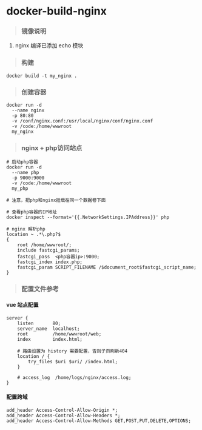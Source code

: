 # docker-build-nginx

> ### 镜像说明
1. nginx 编译已添加 echo 模块

> ### 构建
```shell script
docker build -t my_nginx .
```

> ### 创建容器
```shell script
docker run -d
  --name nginx
  -p 80:80
  -v /conf/nginx.conf:/usr/local/nginx/conf/nginx.conf
  -v /code:/home/wwwroot
  my_nginx
```

> ### nginx + php访问站点
```shell script
# 启动php容器
docker run -d
  --name php
  -p 9000:9000
  -v /code:/home/wwwroot
  my_php

# 注意，把php和nginx挂载在同一个数据卷下面

# 查看php容器的IP地址
docker inspect --format='{{.NetworkSettings.IPAddress}}' php

# nginx 解析php
location ~ .*\.php?$
{
    root /home/wwwroot/;
    include fastcgi_params;
    fastcgi_pass  <php容器ip>:9000;
    fastcgi_index index.php;
    fastcgi_param SCRIPT_FILENAME /$document_root$fastcgi_script_name;
}
```

> ### 配置文件参考
#### vue 站点配置
```shell script
server {
    listen       80;
    server_name  localhost;
    root         /home/wwwroot/web;
    index        index.html;
    
    # 路由设置为 history 需要配置，否则子页刷新404
    location / {
        try_files $uri $uri/ /index.html;
    }

    # access_log  /home/logs/nginx/access.log;
}

```
#### 配置跨域
```shell script
add_header Access-Control-Allow-Origin *;
add_header Access-Control-Allow-Headers *;
add_header Access-Control-Allow-Methods GET,POST,PUT,DELETE,OPTIONS;
```
